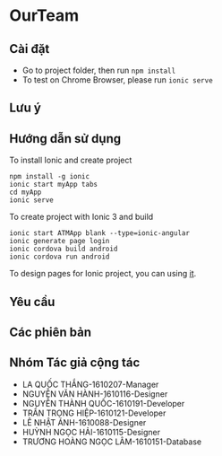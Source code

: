 # OurTeam

## Cài đặt

* Go to project folder, then run ```npm install```
* To test on Chrome Browser, please run ```ionic serve```

## Lưu ý

## Hướng dẫn sử dụng

To install Ionic and create project
```
npm install -g ionic
ionic start myApp tabs
cd myApp
ionic serve
```

To create project with Ionic 3 and build
```
ionic start ATMApp blank --type=ionic-angular
ionic generate page login
ionic cordova build android
ionic cordova run android
```

To design pages for Ionic project, you can using [it](https://creator.ionic.io/).

## Yêu cầu

## Các phiên bản

## Nhóm Tác giả cộng tác

* LA QUỐC THẮNG-1610207-Manager
* NGUYỄN VĂN HÀNH-1610116-Designer
* NGUYỄN THÀNH QUỐC-1610191-Developer
* TRẦN TRỌNG HIỆP-1610121-Developer
* LÊ NHẬT ÁNH-1610088-Designer
* HUỲNH NGỌC HẢI-1610115-Designer
* TRƯƠNG HOÀNG NGỌC LÂM-1610151-Database